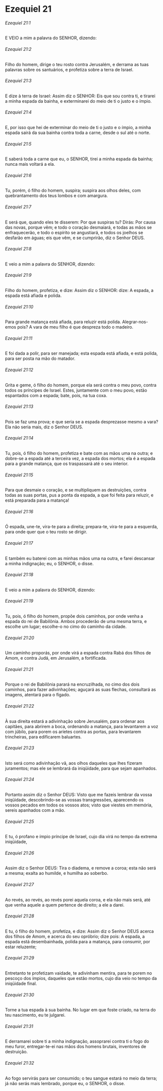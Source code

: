 # Ezequiel 21

###### Ezequiel 21:1

E VEIO a mim a palavra do SENHOR, dizendo:

###### Ezequiel 21:2

Filho do homem, dirige o teu rosto contra Jerusalém, e derrama as tuas palavras sobre os santuários, e profetiza sobre a terra de Israel.

###### Ezequiel 21:3

E dize à terra de Israel: Assim diz o SENHOR: Eis que sou contra ti, e tirarei a minha espada da bainha, e exterminarei do meio de ti o justo e o ímpio.

###### Ezequiel 21:4

E, por isso que hei de exterminar do meio de ti o justo e o ímpio, a minha espada sairá da sua bainha contra toda a carne, desde o sul até o norte.

###### Ezequiel 21:5

E saberá toda a carne que eu, o SENHOR, tirei a minha espada da bainha; nunca mais voltará a ela.

###### Ezequiel 21:6

Tu, porém, ó filho do homem, suspira; suspira aos olhos deles, com quebrantamento dos teus lombos e com amargura.

###### Ezequiel 21:7

E será que, quando eles te disserem: Por que suspiras tu? Dirás: Por causa das novas, porque vêm; e todo o coração desmaiará, e todas as mãos se enfraquecerão, e todo o espírito se angustiará, e todos os joelhos se desfarão em águas; eis que vêm, e se cumprirão, diz o Senhor DEUS.

###### Ezequiel 21:8

E veio a mim a palavra do SENHOR, dizendo:

###### Ezequiel 21:9

Filho do homem, profetiza, e dize: Assim diz o SENHOR: dize: A espada, a espada está afiada e polida.

###### Ezequiel 21:10

Para grande matança está afiada, para reluzir está polida. Alegrar-nos-emos pois? A vara de meu filho é que despreza todo o madeiro.

###### Ezequiel 21:11

E foi dada a polir, para ser manejada; esta espada está afiada, e está polida, para ser posta na mão do matador.

###### Ezequiel 21:12

Grita e geme, ó filho do homem, porque ela será contra o meu povo, contra todos os príncipes de Israel. Estes, juntamente com o meu povo, estão espantados com a espada; bate, pois, na tua coxa.

###### Ezequiel 21:13

Pois se faz uma prova; e que seria se a espada desprezasse mesmo a vara? Ela não seria mais, diz o Senhor DEUS.

###### Ezequiel 21:14

Tu, pois, ó filho do homem, profetiza e bate com as mãos uma na outra; e dobre-se a espada até a terceira vez, a espada dos mortos; ela é a espada para a grande matança, que os traspassará até o seu interior.

###### Ezequiel 21:15

Para que desmaie o coração, e se multipliquem as destruições, contra todas as suas portas, pus a ponta da espada, a que foi feita para reluzir, e está preparada para a matança!

###### Ezequiel 21:16

Ó espada, une-te, vira-te para a direita; prepara-te, vira-te para a esquerda, para onde quer que o teu rosto se dirigir.

###### Ezequiel 21:17

E também eu baterei com as minhas mãos uma na outra, e farei descansar a minha indignação; eu, o SENHOR, o disse.

###### Ezequiel 21:18

E veio a mim a palavra do SENHOR, dizendo:

###### Ezequiel 21:19

Tu, pois, ó filho do homem, propõe dois caminhos, por onde venha a espada do rei de Babilônia. Ambos procederão de uma mesma terra, e escolhe um lugar; escolhe-o no cimo do caminho da cidade.

###### Ezequiel 21:20

Um caminho proporás, por onde virá a espada contra Rabá dos filhos de Amom, e contra Judá, em Jerusalém, a fortificada.

###### Ezequiel 21:21

Porque o rei de Babilônia parará na encruzilhada, no cimo dos dois caminhos, para fazer adivinhações; aguçará as suas flechas, consultará as imagens, atentará para o fígado.

###### Ezequiel 21:22

À sua direita estará a adivinhação sobre Jerusalém, para ordenar aos capitães, para abrirem a boca, ordenando a matança, para levantarem a voz com júbilo, para porem os aríetes contra as portas, para levantarem trincheiras, para edificarem baluartes.

###### Ezequiel 21:23

Isto será como adivinhação vã, aos olhos daqueles que lhes fizeram juramentos; mas ele se lembrará da iniqüidade, para que sejam apanhados.

###### Ezequiel 21:24

Portanto assim diz o Senhor DEUS: Visto que me fazeis lembrar da vossa iniqüidade, descobrindo-se as vossas transgressões, aparecendo os vossos pecados em todos os vossos atos; visto que viestes em memória, sereis apanhados com a mão.

###### Ezequiel 21:25

E tu, ó profano e ímpio príncipe de Israel, cujo dia virá no tempo da extrema iniqüidade,

###### Ezequiel 21:26

Assim diz o Senhor DEUS: Tira o diadema, e remove a coroa; esta não será a mesma; exalta ao humilde, e humilha ao soberbo.

###### Ezequiel 21:27

Ao revés, ao revés, ao revés porei aquela coroa, e ela não mais será, até que venha aquele a quem pertence de direito; a ele a darei.

###### Ezequiel 21:28

E tu, ó filho do homem, profetiza, e dize: Assim diz o Senhor DEUS acerca dos filhos de Amom, e acerca do seu opróbrio; dize pois: A espada, a espada está desembainhada, polida para a matança, para consumir, por estar reluzente;

###### Ezequiel 21:29

Entretanto te profetizam vaidade, te adivinham mentira, para te porem no pescoço dos ímpios, daqueles que estão mortos, cujo dia veio no tempo da iniqüidade final.

###### Ezequiel 21:30

Torne a tua espada à sua bainha. No lugar em que foste criado, na terra do teu nascimento, eu te julgarei.

###### Ezequiel 21:31

E derramarei sobre ti a minha indignação, assoprarei contra ti o fogo do meu furor, entregar-te-ei nas mãos dos homens brutais, inventores de destruição.

###### Ezequiel 21:32

Ao fogo servirás para ser consumido; o teu sangue estará no meio da terra; já não serás mais lembrado, porque eu, o SENHOR, o disse.


